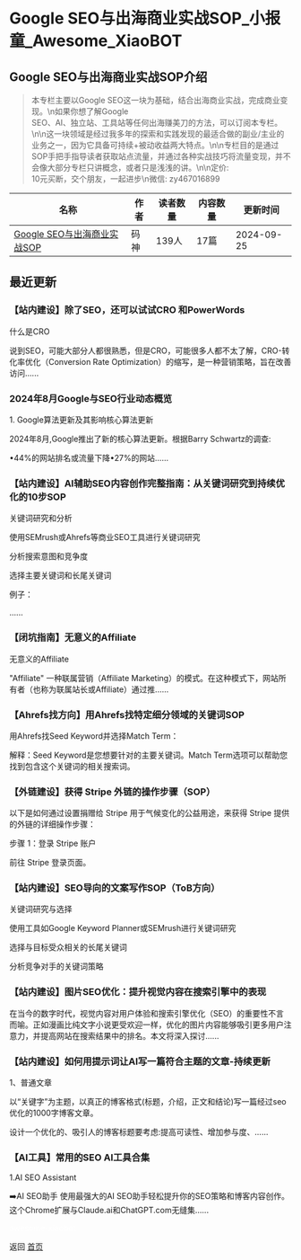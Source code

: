 # Google SEO与出海商业实战SOP_小报童_Awesome_XiaoBOT

## Google SEO与出海商业实战SOP介绍
> 本专栏主要以Google SEO这一块为基础，结合出海商业实战，完成商业变现。\n如果你想了解Google  
SEO、AI、独立站、工具站等任何出海赚美刀的方法，可以订阅本专栏。\n\n这一块领域是经过我多年的探索和实践发现的最适合做的副业/主业的业务之一，因为它具备可持续+被动收益两大特点。\n\n专栏目的是通过SOP手把手指导读者获取站点流量，并通过各种实战技巧将流量变现，并不会像大部分专栏只讲概念，或者只是浅浅的讲。\n\n定价:  
10元买断，交个朋友，一起进步\n微信: zy467016899  
  


|名称|作者|读者数量|内容数量|更新时间|
|---|---|---|---|---|
|[Google SEO与出海商业实战SOP](https://xiaobot.net/p/googleseosop?refer=9c3f1c95-a052-465a-9902-f6d75080262a)|码神|139人|17篇|2024-09-25|

## 最近更新
### 【站内建设】除了SEO，还可以试试CRO 和PowerWords

什么是CRO

说到SEO，可能大部分人都很熟悉，但是CRO，可能很多人都不太了解，CRO-转化率优化（Conversion Rate
Optimization）的缩写，是一种营销策略，旨在改善访问......

### 2024年8月Google与SEO行业动态概览

1\. Google算法更新及其影响核心算法更新

2024年8月,Google推出了新的核心算法更新。根据Barry Schwartz的调查:

•44%的网站排名或流量下降•27%的网站......

### 【站内建设】AI辅助SEO内容创作完整指南：从关键词研究到持续优化的10步SOP

关键词研究和分析

使用SEMrush或Ahrefs等商业SEO工具进行关键词研究

分析搜索意图和竞争度

选择主要关键词和长尾关键词

例子：

......

### 【闭坑指南】无意义的Affiliate

无意义的Affiliate

"Affiliate" 一种联属营销（Affiliate
Marketing）的模式。在这种模式下，网站所有者（也称为联属站长或Affiliate）通过推......

### 【Ahrefs找方向】用Ahrefs找特定细分领域的关键词SOP

用Ahrefs找Seed Keyword并选择Match Term：

解释：Seed Keyword是您想要针对的主要关键词。Match Term选项可以帮助您找到包含这个关键词的相关搜索词。

### 【外链建设】获得 Stripe 外链的操作步骤（SOP）

以下是如何通过设置捐赠给 Stripe 用于气候变化的公益用途，来获得 Stripe 提供的外链的详细操作步骤：

步骤 1：登录 Stripe 账户

前往 Stripe 登录页面。

### 【站内建设】SEO导向的文案写作SOP（ToB方向）

关键词研究与选择

使用工具如Google Keyword Planner或SEMrush进行关键词研究

选择与目标受众相关的长尾关键词

分析竞争对手的关键词策略

### 【站内建设】图片SEO优化：提升视觉内容在搜索引擎中的表现

在当今的数字时代，视觉内容对用户体验和搜索引擎优化（SEO）的重要性不言而喻。正如漫画比纯文字小说更受欢迎一样，优化的图片内容能够吸引更多用户注意力，并提高网站在搜索结果中的排名。本文将深入探讨......

### 【站内建设】如何用提示词让AI写一篇符合主题的文章-持续更新

1、普通文章

以“关键字”为主题，以真正的博客格式(标题，介绍，正文和结论)写一篇经过seo优化的1000字博客文章。

设计一个优化的、吸引人的博客标题要考虑:提高可读性、增加参与度、......

### 【AI工具】常用的SEO AI工具合集

1.AI SEO Assistant

➡️AI SEO助手 使用最强大的AI
SEO助手轻松提升你的SEO策略和博客内容创作。这个Chrome扩展与Claude.ai和ChatGPT.com无缝集......


<a href="https://github.com/Reno9527/awesome-xiaobot" style="color: white; text-decoration: none;">awesome-xiaobot</a>

返回 [首页](../README.md)
